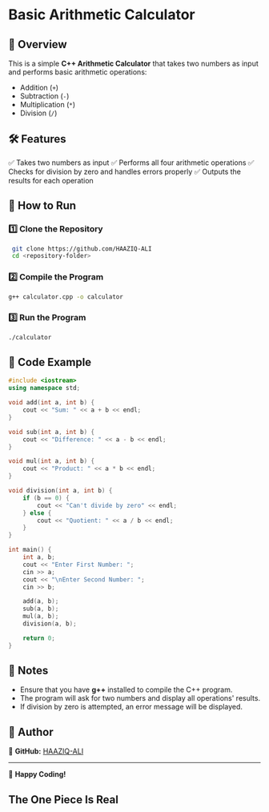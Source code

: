 # Basic Arithmetic Calculator

## 📌 Overview
This is a simple **C++ Arithmetic Calculator** that takes two numbers as input and performs basic arithmetic operations:
- Addition (`+`)
- Subtraction (`-`)
- Multiplication (`*`)
- Division (`/`)

## 🛠 Features
✅ Takes two numbers as input
✅ Performs all four arithmetic operations
✅ Checks for division by zero and handles errors properly
✅ Outputs the results for each operation

## 🚀 How to Run
### 1️⃣ Clone the Repository
```sh
 git clone https://github.com/HAAZIQ-ALI
 cd <repository-folder>
```

### 2️⃣ Compile the Program
```sh
g++ calculator.cpp -o calculator
```

### 3️⃣ Run the Program
```sh
./calculator
```

## 📜 Code Example
```cpp
#include <iostream>
using namespace std;

void add(int a, int b) {
    cout << "Sum: " << a + b << endl;
}

void sub(int a, int b) {
    cout << "Difference: " << a - b << endl;
}

void mul(int a, int b) {
    cout << "Product: " << a * b << endl;
}

void division(int a, int b) {
    if (b == 0) {
        cout << "Can't divide by zero" << endl;
    } else {
        cout << "Quotient: " << a / b << endl;
    }
}

int main() {
    int a, b;
    cout << "Enter First Number: ";
    cin >> a;
    cout << "\nEnter Second Number: ";
    cin >> b;

    add(a, b);
    sub(a, b);
    mul(a, b);
    division(a, b);

    return 0;
}
```

## 📝 Notes
- Ensure that you have **g++** installed to compile the C++ program.
- The program will ask for two numbers and display all operations' results.
- If division by zero is attempted, an error message will be displayed.

## 📌 Author
🔗 **GitHub:** [HAAZIQ-ALI](https://github.com/HAAZIQ-ALI)

---
🚀 **Happy Coding!**
  ## The One Piece Is Real 

